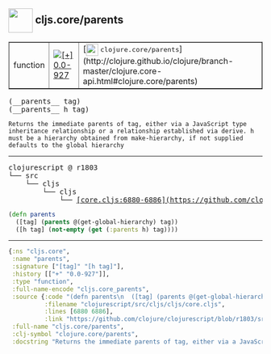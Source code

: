 ## <img width="48px" valign="middle" src="http://i.imgur.com/Hi20huC.png"> cljs.core/parents

 <table border="1">
<tr>
<td>function</td>
<td><a href="https://github.com/cljsinfo/api-refs/tree/0.0-927"><img valign="middle" alt="[+] 0.0-927" src="https://img.shields.io/badge/+-0.0--927-lightgrey.svg"></a> </td>
<td>
[<img height="24px" valign="middle" src="http://i.imgur.com/1GjPKvB.png"> <samp>clojure.core/parents</samp>](http://clojure.github.io/clojure/branch-master/clojure.core-api.html#clojure.core/parents)
</td>
</tr>
</table>

 <samp>
(__parents__ tag)<br>
(__parents__ h tag)<br>
</samp>

```
Returns the immediate parents of tag, either via a JavaScript type
inheritance relationship or a relationship established via derive. h
must be a hierarchy obtained from make-hierarchy, if not supplied
defaults to the global hierarchy
```

---

 <pre>
clojurescript @ r1803
└── src
    └── cljs
        └── cljs
            └── <ins>[core.cljs:6880-6886](https://github.com/clojure/clojurescript/blob/r1803/src/cljs/cljs/core.cljs#L6880-L6886)</ins>
</pre>

```clj
(defn parents
  ([tag] (parents @(get-global-hierarchy) tag))
  ([h tag] (not-empty (get (:parents h) tag))))
```


---

```clj
{:ns "cljs.core",
 :name "parents",
 :signature ["[tag]" "[h tag]"],
 :history [["+" "0.0-927"]],
 :type "function",
 :full-name-encode "cljs.core_parents",
 :source {:code "(defn parents\n  ([tag] (parents @(get-global-hierarchy) tag))\n  ([h tag] (not-empty (get (:parents h) tag))))",
          :filename "clojurescript/src/cljs/cljs/core.cljs",
          :lines [6880 6886],
          :link "https://github.com/clojure/clojurescript/blob/r1803/src/cljs/cljs/core.cljs#L6880-L6886"},
 :full-name "cljs.core/parents",
 :clj-symbol "clojure.core/parents",
 :docstring "Returns the immediate parents of tag, either via a JavaScript type\ninheritance relationship or a relationship established via derive. h\nmust be a hierarchy obtained from make-hierarchy, if not supplied\ndefaults to the global hierarchy"}

```
